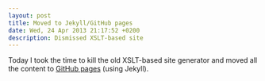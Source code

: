 ```yaml
---
layout: post
title: Moved to Jekyll/GitHub pages
date: Wed, 24 Apr 2013 21:17:52 +0200
description: Dismissed XSLT-based site
---
```

Today I took the time to kill the old XSLT-based site generator and moved
all the content to [GitHub pages](http://pages.github.com) (using Jekyll).